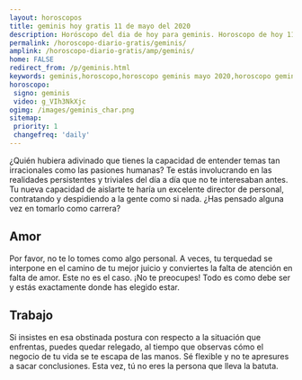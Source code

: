 ```yaml
---
layout: horoscopos
title: geminis hoy gratis 11 de mayo del 2020 
description: Horóscopo del dia de hoy para geminis. Horoscopo de hoy 11 de mayo del 2020. Las predicciones de amor, trabajo, vida personal gratis.
permalink: /horoscopo-diario-gratis/geminis/
amplink: /horoscopo-diario-gratis/amp/geminis/
home: FALSE
redirect_from: /p/geminis.html
keywords: geminis,horoscopo,horoscopo geminis mayo 2020,horoscopo geminis hoy,tarot geminis mayo 2020,horoscopo geminis,tarot geminis hoy,horoscopo de hoy,horoscopo diario,tarot del amor,horoscopo de hoy geminis,horoscopo diario del tarot, Horoscopo de hoy geminis 11 de mayo del 2020,horóscopo del día,signos zodiacales 2020, el horoscopo de hoy
horoscopo:
 signo: geminis
 video: g_VIh3NkXjc
ogimg: /images/geminis_char.png
sitemap:
 priority: 1
 changefreq: 'daily'
---
```



¿Quién hubiera adivinado que tienes la capacidad de entender temas tan irracionales como las pasiones humanas? Te estás involucrando en las realidades persistentes y triviales del día a día que no te interesaban antes. Tu nueva capacidad de aislarte te haría un excelente director de personal, contratando y despidiendo a la gente como si nada. ¿Has pensado alguna vez en tomarlo como carrera?

## Amor

Por favor, no te lo tomes como algo personal. A veces, tu terquedad se interpone en el camino de tu mejor juicio y conviertes la falta de atención en falta de amor. Este no es el caso. ¡No te preocupes! Todo es como debe ser y estás exactamente donde has elegido estar.

## Trabajo

Si insistes en esa obstinada postura con respecto a la situación que enfrentas, puedes quedar relegado, al tiempo que observas cómo el negocio de tu vida se te escapa de las manos. Sé flexible y no te apresures a sacar conclusiones. Esta vez, tú no eres la persona que lleva la batuta.